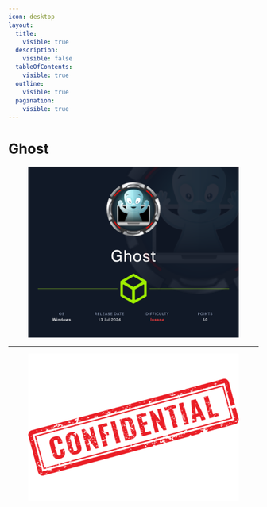 ```yaml
---
icon: desktop
layout:
  title:
    visible: true
  description:
    visible: false
  tableOfContents:
    visible: true
  outline:
    visible: true
  pagination:
    visible: true
---
```


# Ghost

<figure><img src="../../.gitbook/assets/Ghost.png" alt="" width="563"><figcaption></figcaption></figure>

***

<figure><img src="../../.gitbook/assets/confidential-rubber-stamp-free-png.png" alt="" width="428"><figcaption></figcaption></figure>
